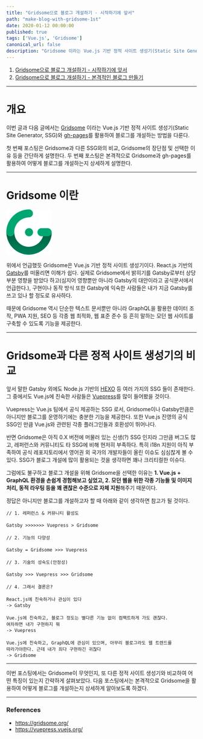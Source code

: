 ```yaml
---
title: "Gridsome으로 블로그 개설하기 - 시작하기에 앞서"
path: "make-blog-with-gridsome-1st"
date: 2020-01-12 00:00:00
published: true
tags: ['Vue.js', 'Gridsome']
canonical_url: false
description: "Gridsome 이라는 Vue.js 기반 정적 사이트 생성기(Static Site Generator, SSG)와 gh-pages를 활용하여 블로그를 개설하는 방법을 다룬다. 첫 번째 포스팅은 Gridsome이 무엇인지, 다른 정적 사이트 생성기와 비교하여 어떤 특징이 있는지 간략하게 살펴본다."
---
```


1. [Gridsome으로 블로그 개설하기 - 시작하기에 앞서](https://perade.github.io/blog/make-blog-with-gridsome-1st)
2. [Gridsome으로 블로그 개설하기 - 본격적인 블로그 만들기](https://perade.github.io/blog/make-blog-with-gridsome-2nd)

***

# 개요

이번 글과 다음 글에서는 [Gridsome](https://gridsome.org/) 이라는 Vue.js 기반 정적 사이트 생성기(Static Site Generator, SSG)와 [gh-pages](https://github.com/tschaub/gh-pages)를 활용하여 블로그를 개설하는 방법을 다룬다.

첫 번째 포스팅은 Gridsome과 다른 SSG와의 비교, Gridsome의 장단점 및 선택한 이유 등을 간단하게 설명한다. 두 번째 포스팅은 본격적으로 Gridsome과 gh-pages를 활용하여 어떻게 블로그를 개설하는지 상세하게 설명한다.

***

# Gridsome 이란

![Gridsome](./images/gridsome-logo.png)

위에서 언급했듯 Gridsome은 Vue.js 기반 정적 사이트 생성기이다. React.js 기반의 [Gatsby](https://www.gatsbyjs.org/)를 떠올리면 이해가 쉽다. 실제로 Gridsome에서 밝히기를 Gatsby로부터 상당 부분 영향을 받았다 하고(심지어 영향뿐만 아니라 Gatsby의 대안이라고 공식문서에서 언급한다.), 구현이나 동작 방식 또한 Gatsby에 익숙한 사람들은 내가 지금 Gatsby를 쓰고 있나 할 정도로 유사하다.

때문에 Gridsome 역시 단순한 텍스트 문서뿐만 아니라 GraphQL을 활용한 데이터 조작, PWA 지원, SEO 등 각종 웹 최적화, 웹 표준 준수 등 흔히 말하는 모던 웹 사이트를 구축할 수 있도록 기능을 제공한다.

***

# Gridsome과 다른 정적 사이트 생성기의 비교

앞서 말한 Gatsby 외에도 Node.js 기반의 [HEXO](https://hexo.io/) 등 여러 가지의 SSG 들이 존재한다. 그 중에서도 Vue.js에 친숙한 사람들은 [Vuepress](https://vuepress.vuejs.org/)를 많이 들어봤을 것이다.

Vuepress는 Vue.js 팀에서 공식 제공하는 SSG 로서, Gridsome이나 Gatsby만큼은 아니지만 블로그를 운영하기에는 충분한 기능을 제공한다. 또한 Vue.js 진영의 공식 SSG인 만큼 Vue.js와 관련된 각종 플러그인들과 호환성이 뛰어나다.

반면 Gridsome은 아직 0.X 버전에 머물러 있는 신생(?) SSG 인지라 그만큼 버그도 많고, 레퍼런스와 커뮤니티도 타 SSG에 비해 현저히 부족하다. 특히 i18n 지원이 아직 부족하여 공식 레포지토리에서 영어권 외 국가의 개발자들이 올린 이슈도 심심찮게 볼 수 있다. SSG가 블로그 개설에 많이 활용되는 것을 생각하면 꽤나 크리티컬한 이슈다.

그럼에도 불구하고 블로그 개설을 위해 Gridsome을 선택한 이유는 **1. Vue.js + GraphQL 환경을 손쉽게 경험해보고 싶었고, 2. 모던 웹을 위한 각종 기능들 및 이미지 처리, 동적 라우팅 등을 꽤 괜찮은 수준으로 자체 지원**해주기 때문이다.

정답은 아니지만 블로그를 개설하고자 할 때 아래와 같이 생각하면 참고가 될 것이다.

```
// 1. 레퍼런스 & 커뮤니티 활성도

Gatsby >>>>>>> Vuepress > Gridsome

// 2. 기능의 다양성

Gatsby = Gridsome >>> Vuepress

// 3. 기술의 성숙도(안정성)

Gatsby >>> Vuepress >>> Gridsome

// 4. 그래서 결론은?

React.js에 친숙하거나 관심이 있다
-> Gatsby

Vue.js에 친숙하고, 블로그 정도는 별다른 기능 없이 컴팩트하게 가도 괜찮다.
여차하면 내가 구현하지 뭐
-> Vuepress

Vue.js에 친숙하고, GraphQL에 관심이 있으며, 아무리 블로그라도 웹 트렌드를
따라가야한다. 근데 내가 죄다 구현하긴 귀찮다
-> Gridsome
```

***

이번 포스팅에서는 Gridsome이 무엇인지, 또 다른 정적 사이트 생성기와 비교하여 어떤 특징이 있는지 간략하게 살펴보았다. 다음 포스팅에서는 본격적으로 Gridsome을 활용하여 어떻게 블로그를 개설하는지 상세하게 알아보도록 하겠다.

***

### References

- https://gridsome.org/
- https://vuepress.vuejs.org/
